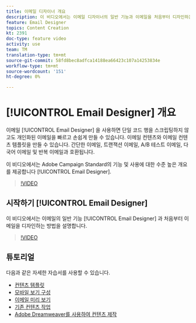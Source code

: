 ```yaml
---
title: 이메일 디자이너 개요
description: 이 비디오에서는 이메일 디자이너의 일반 기능과 이메일을 처음부터 디자인하는 방법에 대해 설명합니다. 이 페이지에는 Adobe Campaign 이메일 디자이너에게 사용할 수 있는 모든 기능 비디오가 나열됩니다
feature: Email Designer
topics: Content Creation
kt: 2391
doc-type: feature video
activity: use
team: TM
translation-type: tm+mt
source-git-commit: 58fd8bec8adfca14188ea66423c107a14253834e
workflow-type: tm+mt
source-wordcount: '151'
ht-degree: 0%

---
```



# [!UICONTROL Email Designer] 개요

이메일 [!UICONTROL Email Designer] 을 사용하면 단일 코드 행을 스크립팅하지 않고도 개인화된 이메일을 빠르고 손쉽게 만들 수 있습니다. 이메일 컨텐츠와 이메일 컨텐츠 템플릿을 만들 수 있습니다. 간단한 이메일, 트랜잭션 이메일, A/B 테스트 이메일, 다국어 이메일 및 반복 이메일과 호환됩니다.

이 비디오에서는 Adobe Campaign Standard의 기능 및 사용에 대한 수준 높은 개요를 제공합니다 [!UICONTROL Email Designer].

>[!VIDEO](https://video.tv.adobe.com/v/22771?quality=12)

## 시작하기 [!UICONTROL Email Designer]

이 비디오에서는 이메일의 일반 기능 [!UICONTROL Email Designer] 과 처음부터 이메일을 디자인하는 방법을 설명합니다.

>[!VIDEO](https://video.tv.adobe.com/v/25912?quality=12)

## 튜토리얼

다음과 같은 자세한 자습서를 사용할 수 있습니다.

* [컨텐츠 템플릿](/help/designing-content/email-designer/email-content-templates.md)
* [모바일 보기 구성](/help/designing-content/email-designer/configure-the-mobile-view.md)
* [이메일 미리 보기](/help/designing-content/email-designer/preview-your-email.md)
* [기존 컨텐츠 작업](/help/designing-content/email-designer/working-with-existing-content.md)
* [Adobe Dreamweaver를 사용하여 컨텐츠 제작](/help/designing-content/email-designer/dreamweaver-integration.md)
